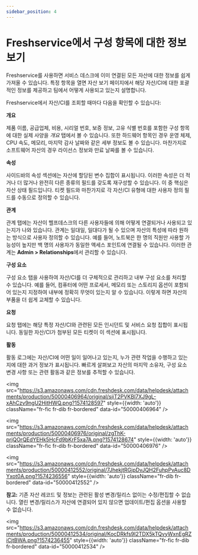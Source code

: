 ```yaml
---
sidebar_position: 4
---
```


# Freshservice에서 구성 항목에 대한 정보 보기

Freshservice를 사용하면 서비스 데스크에 이미 연결된 모든 자산에 대한 정보를 쉽게 가져올 수 있습니다. 특정 항목을 열면 자산 보기 페이지에서 해당 자산/CI에 대한 포괄적인 정보를 제공하고 팀에서 어떻게 사용되고 있는지 설명합니다.

Freshservice에서 자산/CI를 조회할 때마다 다음을 확인할 수 있습니다:

**개요**

제품 이름, 공급업체, 비용, 시리얼 번호, 보증 정보, 고유 식별 번호를 포함한 구성 항목에 대한 실제 사양을 *개요* 탭에서 볼 수 있습니다. 또한 하드웨어 항목인 경우 운영 체제, CPU 속도, 메모리, 마지막 감사 날짜와 같은 세부 정보도 볼 수 있습니다. 마찬가지로 소프트웨어 자산의 경우 라이선스 정보와 만료 날짜를 볼 수 있습니다.

**속성**

사이드바의 속성 섹션에는 자산에 할당된 변수 집합이 표시됩니다. 이러한 속성은 더 적거나 더 많거나 완전히 다른 종류의 필드를 갖도록 재구성할 수 있습니다. 이 중 핵심은 자산 상태 필드입니다. 티켓 필드와 마찬가지로 각 자산/CI 유형에 대한 사용자 정의 필드를 수동으로 정의할 수 있습니다.

**관계**

관계 탭에는 자산이 헬프데스크의 다른 사용자들에 의해 어떻게 연결되거나 사용되고 있는지가 나와 있습니다. 관계는 일대일, 일대다가 될 수 있으며 자산의 특성에 따라 원하는 방식으로 사용자 정의할 수 있습니다. 예를 들어, 노트북은 한 명의 직원만 사용할 가능성이 높지만 백 명의 사용자가 동일한 액세스 포인트에 연결될 수 있습니다. 이러한 관계는 **Admin > Relationships**에서 관리할 수 있습니다.

**구성 요소**

구성 요소 탭을 사용하여 자산/CI를 더 구체적으로 관리하고 내부 구성 요소를 처리할 수 있습니다. 예를 들어, 컴퓨터에 어떤 프로세서, 메모리 또는 스토리지 옵션이 포함되어 있는지 지정하여 내부에 정확히 무엇이 있는지 알 수 있습니다. 이렇게 하면 자산의 부품을 더 쉽게 교체할 수 있습니다.

**요청**

요청 탭에는 해당 특정 자산/CI와 관련된 모든 인시던트 및 서비스 요청 집합이 표시됩니다. 동일한 자산/CI가 첨부된 모든 티켓이 이 섹션에 표시됩니다.

**활동**

활동 로그에는 자산/CI에 어떤 일이 일어나고 있는지, 누가 관련 작업을 수행하고 있는지에 대한 과거 정보가 표시됩니다. 빠르게 살펴보고 자산의 마지막 소유자, 구성 요소 변경 사항 또는 관련 활동과 같은 정보를 추적할 수 있습니다.

<img src="https://s3.amazonaws.com/cdn.freshdesk.com/data/helpdesk/attachments/production/50000406964/original/sjiT2PVKBl7XJ9gL-xAhCzv9ngU2HitHWQ.png?1574128597" style={{width: 'auto'}} className="fr-fic fr-dib fr-bordered" data-id="50000406964" />

<img src="https://s3.amazonaws.com/cdn.freshdesk.com/data/helpdesk/attachments/production/50000406976/original/zgThK-prjQOrQEdYEHk5HcFd9bKrF5xa7A.png?1574128674" style={{width: 'auto'}} className="fr-fic fr-dib fr-bordered" data-id="50000406976" />

<img src="https://s3.amazonaws.com/cdn.freshdesk.com/data/helpdesk/attachments/production/50000412552/original/7JhekjtRGjpDvJQH2FuhpPvAuc8DYxot0A.png?1574236556" style={{width: 'auto'}} className="fr-dib fr-bordered" data-id="50000412552" />

**참고:** 기존 자산 레코드 및 정보는 관련된 활성 변경/릴리스 없이는 수정/편집할 수 없습니다. 열린 변경/릴리스가 자산에 연결되어 있지 않으면 업데이트/편집 옵션을 사용할 수 없습니다.

<img src="https://s3.amazonaws.com/cdn.freshdesk.com/data/helpdesk/attachments/production/50000412534/original/KocDRkfs9I2TDX5kTQvyWxnEgRZiCjtBWA.png?1574236455" style={{width: 'auto'}} className="fr-fic fr-dib fr-bordered" data-id="50000412534" />